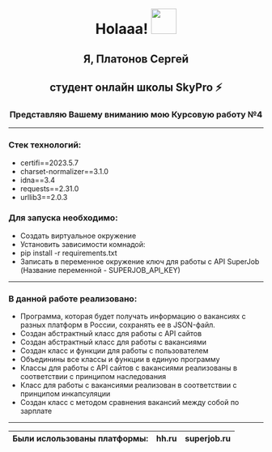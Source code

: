 <h1 align="center">Holaaa! <img src="https://media.giphy.com/media/hvRJCLFzcasrR4ia7z/giphy.gif" width="50"></h1>

<h2 align="center">Я, Платонов Сергей</h2>
<h2 align="center">студент онлайн школы SkyPro ⚡</h2>
<h3 align="center">Представляю Вашему вниманию мою Курсовую работу №4</h3>

***

<h3>Стек технологий:</h3>

 - certifi==2023.5.7
 - charset-normalizer==3.1.0
 - idna==3.4
 - requests==2.31.0
 - urllib3==2.0.3

<h3>Для запуска необходимо:</h3>

- Cоздать виртуальное окружение
- Установить зависимости комнадой:
- pip install -r requirements.txt
- Записать в переменное окружение ключ для работы с API SuperJob (Название переменной - SUPERJOB_API_KEY)

***

<h3>В данной работе реализовано:</h3>

- Программа, которая будет получать информацию о вакансиях с разных платформ в России, сохранять ее в JSON-файл.
- Создан абстрактный класс для работы с API сайтов
- Создан абстрактный класс для работы с вакансиями
- Создан класс и функции для работы с пользователем
- Объединины все классы и функции в единую программу
- Классы для работы с API сайтов с вакансиями реализованы в соответствии с принципом наследования
- Класс для работы с вакансиями реализован в соответствии с принципом инкапсуляции
- Создан класс с методом сравнения вакансий между собой по зарплате

***

| Были ислользованы платформы: | hh.ru | superjob.ru |
|:-----------------------------|:-----:|:-----------:|
